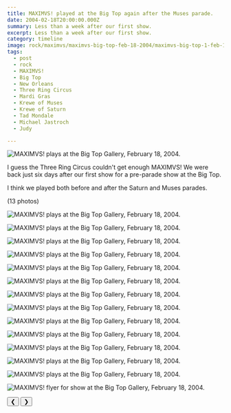 ```yaml
---
title: MAXIMVS! played at the Big Top again after the Muses parade.
date: 2004-02-18T20:00:00.000Z
summary: Less than a week after our first show.
excerpt: Less than a week after our first show.
category: timeline
image: rock/maximvs/maximvs-big-top-feb-18-2004/maximvs-big-top-1-feb-18-2004.jpg
tags:
  - post 
  - rock
  - MAXIMVS!
  - Big Top
  - New Orleans
  - Three Ring Circus
  - Mardi Gras
  - Krewe of Muses
  - Krewe of Saturn 
  - Tad Mondale
  - Michael Jastroch
  - Judy

---
```


![MAXIMVS! plays at the Big Top Gallery, February 18, 2004.](/static/img/rock/maximvs/maximvs-big-top-feb-18-2004/maximvs-big-top-1-feb-18-2004.jpg)

I guess the Three Ring Circus couldn't get enough MAXIMVS! We were back just six days after our first show for a pre-parade show at the Big Top.

I think we played both before and after the Saturn and Muses parades.

(13 photos)

<div id="viewport">

![MAXIMVS! plays at the Big Top Gallery, February 18, 2004.](/static/img/rock/maximvs/maximvs-big-top-feb-18-2014/maximvs-01-feb-18-2004.jpg "MAXIMVS! plays at the Big Top Gallery, February 18, 2004.")

![MAXIMVS! plays at the Big Top Gallery, February 18, 2004.](/static/img/rock/maximvs/maximvs-big-top-feb-18-2014/maximvs-02-feb-18-2004.jpg "MAXIMVS! plays at the Big Top Gallery, February 18, 2004.")

![MAXIMVS! plays at the Big Top Gallery, February 18, 2004.](/static/img/rock/maximvs/maximvs-big-top-feb-18-2014/maximvs-03-feb-18-2004.jpg "MAXIMVS! plays at the Big Top Gallery, February 18, 2004.")

![MAXIMVS! plays at the Big Top Gallery, February 18, 2004.](/static/img/rock/maximvs/maximvs-big-top-feb-18-2014/maximvs-04-feb-18-2004.jpg "MAXIMVS! plays at the Big Top Gallery, February 18, 2004.")

![MAXIMVS! plays at the Big Top Gallery, February 18, 2004.](/static/img/rock/maximvs/maximvs-big-top-feb-18-2014/david-drumming-feb-18-2004.jpg "MAXIMVS! plays at the Big Top Gallery, February 18, 2004.")

![MAXIMVS! plays at the Big Top Gallery, February 18, 2004.](/static/img/rock/maximvs/maximvs-big-top-feb-18-2014/jeff-and-trey-feb-18-2004.jpg "MAXIMVS! plays at the Big Top Gallery, February 18, 2004.")

![MAXIMVS! plays at the Big Top Gallery, February 18, 2004.](/static/img/rock/maximvs/maximvs-big-top-feb-18-2014/maximvs-on-street-feb-18-2004.jpg "MAXIMVS! plays at the Big Top Gallery, February 18, 2004.")

![MAXIMVS! plays at the Big Top Gallery, February 18, 2004.](/static/img/rock/maximvs/maximvs-big-top-feb-18-2014/david-on-street-feb-18-2004.jpg "MAXIMVS! plays at the Big Top Gallery, February 18, 2004.")

![MAXIMVS! plays at the Big Top Gallery, February 18, 2004.](/static/img/rock/maximvs/maximvs-big-top-feb-18-2014/trey-and-david-on-street-feb-18-2004.jpg "MAXIMVS! plays at the Big Top Gallery, February 18, 2004.")

![MAXIMVS! plays at the Big Top Gallery, February 18, 2004.](/static/img/rock/maximvs/maximvs-big-top-feb-18-2014/david-and-judy-feb-18-2004.jpg "MAXIMVS! plays at the Big Top Gallery, February 18, 2004.")

![MAXIMVS! plays at the Big Top Gallery, February 18, 2004.](/static/img/rock/maximvs/maximvs-big-top-feb-18-2014/david-and-judy-2-feb-18-2004.jpg "MAXIMVS! plays at the Big Top Gallery, February 18, 2004.")

![MAXIMVS! plays at the Big Top Gallery, February 18, 2004.](/static/img/rock/maximvs/maximvs-big-top-feb-18-2014/maximvs-and-tad-feb-18-2004.jpg "MAXIMVS! plays at the Big Top Gallery, February 18, 2004.")

![MAXIMVS! plays at the Big Top Gallery, February 18, 2004.](/static/img/rock/maximvs/maximvs-big-top-feb-18-2014/maximvs-and-tad-02-feb-18-2004.jpg "MAXIMVS! plays at the Big Top Gallery, February 18, 2004.")

![MAXIMVS! flyer for show at the Big Top Gallery, February 18, 2004.](/static/img/rock/maximvs/maximvs-big-top-feb-18-2014/maximvs-flyer-feb-18-2004.jpg "MAXIMVS! plays at the Big Top Gallery, February 18, 2004.")

</div>
<div class="flex row-reverse space-between">
  <div id="caption"></div>
  <div class="prevnext-container">
    <button id="buttonPrevious">&#10094;</button>
    <button id="buttonNext">&#10095;</button>
  </div>
</div>